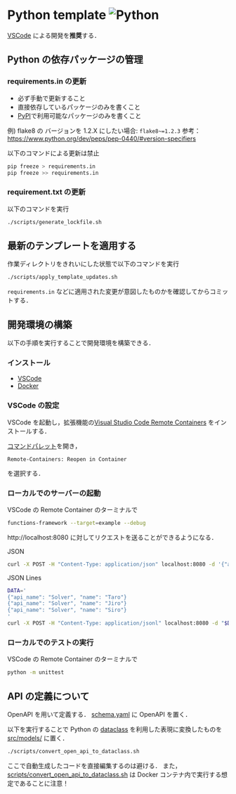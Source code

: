 # Python template ![Python](https://img.shields.io/badge/python-3.11-blue.svg)

[VSCode](https://azure.microsoft.com/ja-jp/products/visual-studio-code/) による開発を**推奨**する．

## Python の依存パッケージの管理

### requirements.in の更新

- 必ず手動で更新すること
- 直接依存しているパッケージのみを書くこと
- [PyPI](https://pypi.org/)で利用可能なパッケージのみを書くこと

例) flake8 の バージョンを 1.2.X にしたい場合: `flake8~=1.2.3`
参考： https://www.python.org/dev/peps/pep-0440/#version-specifiers

以下のコマンドによる更新は禁止
```bash
pip freeze > requirements.in
pip freeze >> requirements.in
```

### requirement.txt の更新

以下のコマンドを実行
```bash
./scripts/generate_lockfile.sh
```

## 最新のテンプレートを適用する

作業ディレクトリをきれいにした状態で以下のコマンドを実行
```bash
./scripts/apply_template_updates.sh
```

`requirements.in` などに適用された変更が意図したものかを確認してからコミットする．

## 開発環境の構築

以下の手順を実行することで開発環境を構築できる．

### インストール

- [VSCode](https://azure.microsoft.com/ja-jp/products/visual-studio-code/)
- [Docker](https://docs.docker.com/get-docker/)

### VSCode の設定

VSCode を起動し，拡張機能の[Visual Studio Code Remote Containers](https://code.visualstudio.com/docs/remote/containers) をインストールする．

[コマンドパレット](https://code.visualstudio.com/docs/getstarted/userinterface#_command-palette)を開き，
```
Remote-Containers: Reopen in Container
```
を選択する．

### ローカルでのサーバーの起動

VSCode の Remote Container のターミナルで
```bash
functions-framework --target=example --debug
```

http://localhost:8080 に対してリクエストを送ることができるようになる．

JSON
```bash
curl -X POST -H "Content-Type: application/json" localhost:8080 -d '{"api_name": "Solver", "name": "Taro"}'
```

JSON Lines
```bash
DATA='
{"api_name": "Solver", "name": "Taro"}
{"api_name": "Solver", "name": "Jiro"}
{"api_name": "Solver", "name": "Siro"}
'
curl -X POST -H "Content-Type: application/jsonl" localhost:8080 -d "$DATA"
```

### ローカルでのテストの実行

VSCode の Remote Container のターミナルで
```bash
python -m unittest
```

## API の定義について

OpenAPI を用いて定義する．
[schema.yaml](schema.yaml) に OpenAPI を置く．

以下を実行することで Python の [dataclass](https://docs.python.org/ja/3.11/library/dataclasses.html#dataclasses.dataclass) を利用した表現に変換したものを [src/models/](src/models/) に置く．

```bash
./scripts/convert_open_api_to_dataclass.sh
```

ここで自動生成したコードを直接編集するのは避ける．
また，[scripts/convert_open_api_to_dataclass.sh](scripts/convert_open_api_to_dataclass.sh) は Docker コンテナ内で実行する想定であることに注意！
